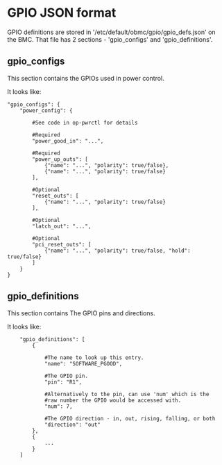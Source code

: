 # GPIO JSON format

GPIO definitions are stored in '/etc/default/obmc/gpio/gpio_defs.json' on the
BMC.  That file has 2 sections - 'gpio_configs' and 'gpio_definitions'.

## gpio_configs

This section contains the GPIOs used in power control.

It looks like:
```
"gpio_configs": {
    "power_config": {

        #See code in op-pwrctl for details

        #Required
        "power_good_in": "...",

        #Required
        "power_up_outs": [
            {"name": "...", "polarity": true/false},
            {"name": "...", "polarity": true/false}
        ],

        #Optional
        "reset_outs": [
            {"name": "...", "polarity": true/false}
        ],

        #Optional
        "latch_out": "...",

        #Optional
        "pci_reset_outs": [
            {"name": "...", "polarity": true/false, "hold": true/false}
        ]
    }
}
```

## gpio_definitions

This section contains The GPIO pins and directions.

It looks like:
```
    "gpio_definitions": [
        {

            #The name to look up this entry.
            "name": "SOFTWARE_PGOOD",

            #The GPIO pin.
            "pin": "R1",

            #Alternatively to the pin, can use 'num' which is the
            #raw number the GPIO would be accessed with.
            "num": 7,

            #The GPIO direction - in, out, rising, falling, or both
            "direction": "out"
        },
        {
            ...
        }
    ]
```

